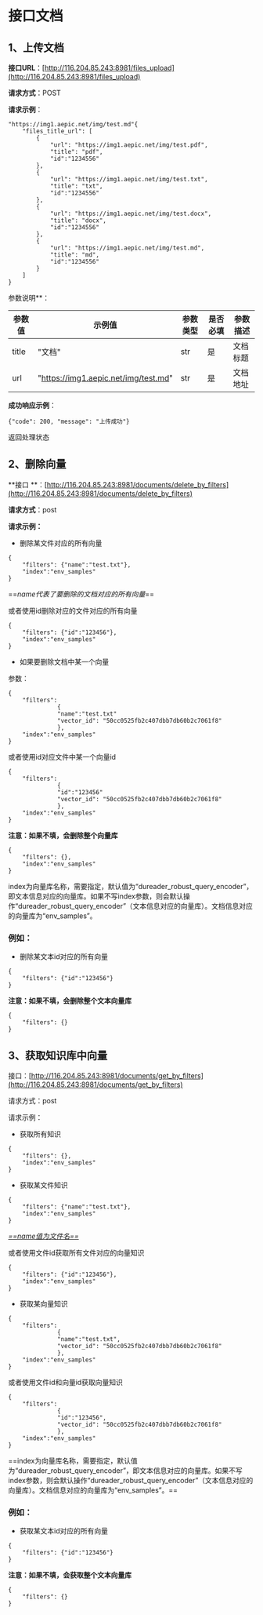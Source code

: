 # 接口文档

## 1、上传文档

**接口URL**：[http://116.204.85.243:8981/files_upload](http://116.204.85.243:8981/files_upload)

**请求方式**：POST

**请求示例**：

```
"https://img1.aepic.net/img/test.md"{
    "files_title_url": [
        {
            "url": "https://img1.aepic.net/img/test.pdf",
            "title": "pdf",
            "id":"1234556"
        },
        {
            "url": "https://img1.aepic.net/img/test.txt",
            "title": "txt",
            "id":"1234556"
        },
        {
            "url": "https://img1.aepic.net/img/test.docx",
            "title": "docx",
            "id":"1234556"
        },
        {
            "url": "https://img1.aepic.net/img/test.md",
            "title": "md",
            "id":"1234556"
        }
    ]
}
```

参数说明**：

| 参数值   | 示例值                                  | 参数类型 | 是否必填 | 参数描述 |
|-------|--------------------------------------|------|------|------|
| title | "文档"                                 | str  | 是    | 文档标题 |
| url   | "https://img1.aepic.net/img/test.md" | str  | 是    | 文档地址 |

**成功响应示例**：

```
{"code": 200, "message": "上传成功"}
```

返回处理状态

## 2、删除向量

**接口
**：[http://116.204.85.243:8981/documents/delete_by_filters](http://116.204.85.243:8981/documents/delete_by_filters)

**请求方式**：post

**请求示例：**

- 删除某文件对应的所有向量

```
{
    "filters": {"name":"test.txt"},
    "index":"env_samples"
}
```

==*name代表了要删除的文档对应的所有向量*==

或者使用id删除对应的文件对应的所有向量

```
{
    "filters": {"id":"123456"},
    "index":"env_samples"
}
```

- 如果要删除文档中某一个向量

参数：

```
{
    "filters": 
              {
              "name":"test.txt"
              "vector_id": "50cc0525fb2c407dbb7db60b2c7061f8"
              },
    "index":"env_samples"
}

```

或者使用id对应文件中某一个向量id

```
{
    "filters": 
              {
              "id":"123456"
              "vector_id": "50cc0525fb2c407dbb7db60b2c7061f8"
              },
    "index":"env_samples"
}

```

**注意：如果不填，会删除整个向量库**

```
{
    "filters": {},
    "index":"env_samples"
}
```

index为向量库名称，需要指定，默认值为“dureader_robust_query_encoder”，即文本信息对应的向量库。如果不写index参数，则会默认操作“dureader_robust_query_encoder”（文本信息对应的向量库）。文档信息对应的向量库为“env_samples”。

### 例如：

- 删除某文本id对应的所有向量

```
{
    "filters": {"id":"123456"}
}
```

**注意：如果不填，会删除整个文本向量库**

```
{
    "filters": {}
}
```

## 3、获取知识库中向量

接口：[http://116.204.85.243:8981/documents/get_by_filters](http://116.204.85.243:8981/documents/get_by_filters)

请求方式：post

请求示例：

- 获取所有知识

```
{
    "filters": {},
    "index":"env_samples"
}
```

- 获取某文件知识

```
{
    "filters": {"name":"test.txt"},
    "index":"env_samples"
}
```

*<u>==name值为文件名==</u>*

或者使用文件id获取所有文件对应的向量知识

```
{
    "filters": {"id":"123456"},
    "index":"env_samples"
}
```

- 获取某向量知识

```
{
    "filters": 
              {
              "name":"test.txt",
              "vector_id": "50cc0525fb2c407dbb7db60b2c7061f8"
              },
    "index":"env_samples"
}
```

或者使用文件id和向量id获取向量知识

```
{
    "filters": 
              {
              "id":"123456",
              "vector_id": "50cc0525fb2c407dbb7db60b2c7061f8"
              },
    "index":"env_samples"
}
```

==index为向量库名称，需要指定，默认值为“dureader_robust_query_encoder”，即文本信息对应的向量库。如果不写index参数，则会默认操作“dureader_robust_query_encoder”（文本信息对应的向量库）。文档信息对应的向量库为“env_samples”。==

### 例如：

- 获取某文本id对应的所有向量

```
{
    "filters": {"id":"123456"}
}
```

**注意：如果不填，会获取整个文本向量库**

```
{
    "filters": {}
}
```

